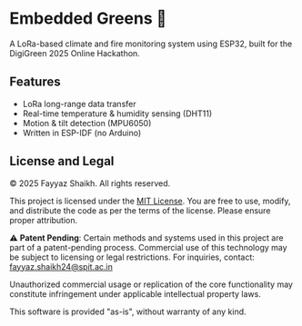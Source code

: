 # Embedded Greens 🌱

A LoRa-based climate and fire monitoring system using ESP32, built for the DigiGreen 2025 Online Hackathon.

## Features
- LoRa long-range data transfer
- Real-time temperature & humidity sensing (DHT11)
- Motion & tilt detection (MPU6050)
- Written in ESP-IDF (no Arduino)

## License and Legal

© 2025 Fayyaz Shaikh. All rights reserved.

This project is licensed under the [MIT License](LICENSE). You are free to use, modify, and distribute the code as per the terms of the license. Please ensure proper attribution.

⚠️ **Patent Pending**: Certain methods and systems used in this project are part of a patent-pending process. Commercial use of this technology may be subject to licensing or legal restrictions. For inquiries, contact: fayyaz.shaikh24@spit.ac.in

Unauthorized commercial usage or replication of the core functionality may constitute infringement under applicable intellectual property laws.

This software is provided "as-is", without warranty of any kind.
